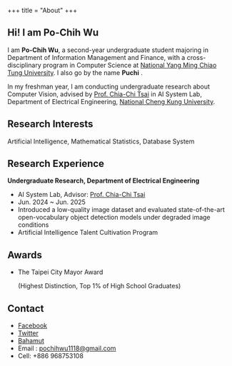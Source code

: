 +++
title = "About"
+++

## Hi! I am Po-Chih Wu

I am  **Po-Chih Wu**, a second-year undergraduate student majoring in Department of Information Management and Finance, with a cross-disciplinary program in Computer Science at [National Yang Ming Chiao Tung University](https://www.nycu.edu.tw/nycu/ch/). I also go by the name  **Puchi** .

In my freshman year, I am conducting undergraduate research about Computer Vision, advised by [Prof. Chia-Chi Tsai](https://www.ee.ncku.edu.tw/teacher/index2.php?teacher_id=170) in AI System Lab, Department of Electrical Engineering, [National Cheng Kung University](https://web.ncku.edu.tw/).

## Research Interests

Artificial Intelligence, Mathematical Statistics, Database System

## Research Experience

**Undergraduate Research, Department of Electrical Engineering**

- AI System Lab, Advisor: [Prof. Chia-Chi Tsai](https://www.ee.ncku.edu.tw/teacher/index2.php?teacher_id=170)
- Jun. 2024 ~ Jun. 2025
- Introduced a low-quality image dataset and evaluated state-of-the-art open-vocabulary object detection models under degraded image conditions
- Artificial Intelligence Talent Cultivation Program

## Awards

- The Taipei City Mayor Award

  (Highest Distinction, Top 1% of High School Graduates)

## Contact

- [Facebook](https://www.facebook.com/wu.bai.zhi.896068)
- [Twitter](https://x.com/puchi1118)
- [Bahamut](https://home.gamer.com.tw/profile/index.php?&owner=wood1118nthu)
- Email : pochihwu1118@gmail.com
- Cell: +886 968753108
